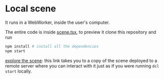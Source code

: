 # Local scene

It runs in a WebWorker, inside the user's computer.

The entire code is inside [scene.tsx](scene.tsx), to preview it clone this repository and run

```bash
npm install # install all the dependencies
npm start
```


[explore the scene](https://dcl-project-aobsbnmsdl.now.sh/?position=0%2C-1): this link takes you to a copy of the scene deployed to a remote server where you can interact with it just as if you were running `dcl start` locally.
